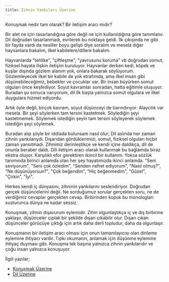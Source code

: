 ```yaml
---
title: Zihnin Yankıları Üzerine
---
```


Konuşmak nedir tam olarak? Bir iletişim aracı mıdır?

Bir alet ne için tasarlandığına göre değil ne için kullanıldığına göre
tanımlanır. Dil doğrudan tasarlanmadı, evrilerek bu noktaya geldi. İlk çıkışında
ne gibi bir fayda vardı da nesiller boyu gelişti diye soralım ve mesela diğer
hayvanlara bakalım, ilkel kabilelere/dillere bakalım.

Hayvanlarda "tehlike", "çiftleşme", "yavrusunu koruma" vb doğrudan somut,
fiziksel hayata ilişkin iletişim kuruluyor. Hayvanlar derken kedi, köpek ve
kuşlar dışında gözlem alanım yok, onlara bakarak söylüyorum. Gözlemleyecek ilkel
bir kabile de yok etrafımda, ama ilkel insan gibi düşünebileceğimiz, bebekler ve
çocuklar var. Bir insan büyürken somut olguları önce keşfediyor.  Soyut
kavramlar sonradan, hatta eğitimle oluşuyor. Buradan şu sonuca varıyorum, dil
ilk başta yalnızca somut olgulara ve ilkel duygulara hizmet ediyordu.

Artık öyle değil, birçok kavram, soyut düşünceyi de barındırıyor. Alaycılık var
mesela. Bir şeyi söylerken tam tersini kastetmek. Söylediğin şeyi kastetmemek.
Söylemek istediğin şeyin tam tersini söyleyerek söylemek istediğin şeyi
söylemek.

Buradan alıp şöyle bir iddiada bulunsam nasıl olur; Dil aslında her zaman zihnin
yankılarıydı. Dışarıdan gördüklerimizi, somut, fiziksel olguları hiçbir zaman
yansıtmadı. Zihnimiz derinleştikçe ve kendi içine daldıkça, dil de onunla
beraber daldı. Dili iletişim aracı olarak kullanmak bu bağlamda biraz ekstra
oluyor. Karşılıklı efor gerektiren ikincil bir kullanım. Yoksa sözlük tanımında
birinci anlamda olan her şey hayatımızda ikinci anlamda. "Seni seviyorum", "Seni
çok özledim", "Senden nefret ediyorum", "Nasıl olmuş?", "Ne düşünüyorsun?", "Çok
beğendim", "Hiç beğenmedim", "Güzel", "Çirkin", "İyi".

Herkes kendi iç dünyasını, zihninin yankılarını seslendiriyor. Doğrudan gerçek
düşüncelerini değil. Ne sorduğumuz sorular gerçekten soru, ne de verdiğimiz
cevaplar gerçekten cevap. Birbirinden kopuk bu monologları susturunca dünya ne
kadar sessiz.

Konuşmak, zihnin dışavurum eylemidir. Zihin olgunlaştıkça iç ve dış birbirine
yaklaşır, düşünceler çıplak bir şekilde dışarı çıkabilir olur. Dışarı çıkan
düşünceler görücüye çıktığı için artık daha derli topludur, daha da olgunlaşır.

Konuşmanın bir iletişim aracı olması için onun tamamlayıcısı olan dinleme
eylemine ihtiyacı vardır. Tıpkı okumanın, anlamak için düşünme eylemine ihtiyaç
duyması gibi. Konuşma tek başına yalnızca zihnin yankılarıdır ve çoğu insan
yalnızca konuşuyor.

İlgili yazılar;

- [Konuşmak Üzerine](konusmak-uzerine.md)
- [Dil Üzerine](dil-uzerine.md)
